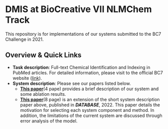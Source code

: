 # DMIS at BioCreative VII NLMChem Track

This repository is for implementations of our systems submitted to the BC7 Challenge in 2021.

## Overview & Quick Links

* **Task description**: Full-text Chemical Identification and Indexing in PubMed articles. For detailed information, please visit to the official BC7 website ([link](https://biocreative.bioinformatics.udel.edu/tasks/biocreative-vii/track-2/)).
* **System description**: Please see our papers listed below.
  * **[This paper](https://arxiv.org/abs/2111.10584)**(4 pape) provides a brief description of our system and some ablation results.
  * **[This paper](https://academic.oup.com/database/article/doi/10.1093/database/baac074/6726385)**(8 page) is an extension of the short system description paper above, published in ***DATABASE***, 2022. This paper details the motivation for selecting each system component and method. In addition, the limitations of the current system are discussed through error analysis of the model.
